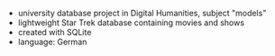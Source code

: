 - university database project in Digital Humanities, subject "models"
- lightweight Star Trek database containing movies and shows
- created with SQLite
- language: German
